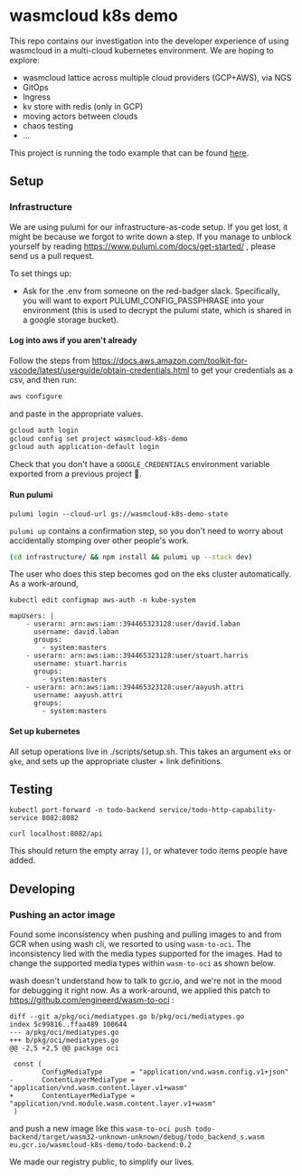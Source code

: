 # wasmcloud k8s demo

This repo contains our investigation into the developer experience of using wasmcloud in a multi-cloud kubernetes environment. We are hoping to explore:

- wasmcloud lattice across multiple cloud providers (GCP+AWS), via NGS
- GitOps
- Ingress
- kv store with redis (only in GCP)
- moving actors between clouds
- chaos testing
- ...

This project is running the todo example that can be found [here](https://github.com/wasmCloud/examples/pull/65).
## Setup

### Infrastructure

We are using pulumi for our infrastructure-as-code setup. If you get lost, it might be because we forgot to write down a step. If you manage to unblock yourself by reading https://www.pulumi.com/docs/get-started/ , please send us a pull request.

To set things up:

- Ask for the .env from someone on the red-badger slack. Specifically, you will want to export PULUMI_CONFIG_PASSPHRASE into your environment (this is used to decrypt the pulumi state, which is shared in a google storage bucket).

#### Log into aws if you aren't already

Follow the steps from https://docs.aws.amazon.com/toolkit-for-vscode/latest/userguide/obtain-credentials.html to get your credentials as a csv, and then run:

```bash
aws configure
```

and paste in the appropriate values.

```bash
gcloud auth login
gcloud config set project wasmcloud-k8s-demo
gcloud auth application-default login
```

Check that you don't have a `GOOGLE_CREDENTIALS` environment variable exported from a previous project 🙈.

#### Run pulumi

`pulumi login --cloud-url gs://wasmcloud-k8s-demo-state`

`pulumi up` contains a confirmation step, so you don't need to worry about accidentally stomping over other people's work.

```bash
(cd infrastructure/ && npm install && pulumi up --stack dev)
```

The user who does this step becomes god on the eks cluster automatically. As a work-around,

```
kubectl edit configmap aws-auth -n kube-system
```

```
mapUsers: |
    - userarn: arn:aws:iam::394465323128:user/david.laban
      username: david.laban
      groups:
        - system:masters
    - userarn: arn:aws:iam::394465323128:user/stuart.harris
      username: stuart.harris
      groups:
        - system:masters
    - userarn: arn:aws:iam::394465323128:user/aayush.attri
      username: aayush.attri
      groups:
        - system:masters
```

#### Set up kubernetes

All setup operations live in ./scripts/setup.sh. This takes an argument `eks` or `gke`, and sets up the appropriate cluster + link definitions.

## Testing

```
kubectl port-forward -n todo-backend service/todo-http-capability-service 8082:8082
```

```
curl localhost:8082/api
```

This should return the empty array `[]`, or whatever todo items people have added.

## Developing

### Pushing an actor image

Found some inconsistency when pushing and pulling images to and from GCR when using wash cli, we resorted to using `wasm-to-oci`. The inconsistency lied with the media types supported for the images. Had to change the supported media types within `wasm-to-oci` as shown below.

wash doesn't understand how to talk to gcr.io, and we're not in the mood for debugging it right now. As a work-around, we applied this patch to https://github.com/engineerd/wasm-to-oci :

```
diff --git a/pkg/oci/mediatypes.go b/pkg/oci/mediatypes.go
index 5c99816..ffaa489 100644
--- a/pkg/oci/mediatypes.go
+++ b/pkg/oci/mediatypes.go
@@ -2,5 +2,5 @@ package oci

 const (
        ConfigMediaType       = "application/vnd.wasm.config.v1+json"
-       ContentLayerMediaType = "application/vnd.wasm.content.layer.v1+wasm"
+       ContentLayerMediaType = "application/vnd.module.wasm.content.layer.v1+wasm"
 )
```

and push a new image like this `wasm-to-oci push todo-backend/target/wasm32-unknown-unknown/debug/todo_backend_s.wasm eu.gcr.io/wasmcloud-k8s-demo/todo-backend:0.2`

We made our registry public, to simplify our lives.

